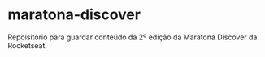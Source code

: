 # maratona-discover
Repoisitório para guardar conteúdo da 2º edição da Maratona Discover da Rocketseat.

